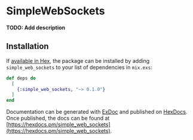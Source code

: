 # SimpleWebSockets

**TODO: Add description**

## Installation

If [available in Hex](https://hex.pm/docs/publish), the package can be installed
by adding `simple_web_sockets` to your list of dependencies in `mix.exs`:

```elixir
def deps do
  [
    {:simple_web_sockets, "~> 0.1.0"}
  ]
end
```

Documentation can be generated with [ExDoc](https://github.com/elixir-lang/ex_doc)
and published on [HexDocs](https://hexdocs.pm). Once published, the docs can
be found at [https://hexdocs.pm/simple_web_sockets](https://hexdocs.pm/simple_web_sockets).

